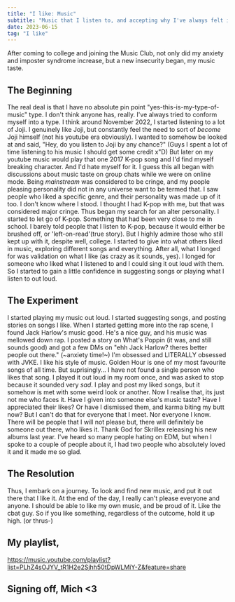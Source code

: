 ```yaml
---
title: "I like: Music"
subtitle: "Music that I listen to, and accepting why I've always felt insecure of it."
date: 2023-06-15
tag: "I like"
--- 
```


After coming to college and joining the Music Club, not only did my anxiety and imposter syndrome increase, but a new insecurity began, my music taste. 

## The Beginning 
The real deal is that I have no absolute pin point "yes-this-is-my-type-of-music" type. I don't think anyone has, really. I've always tried to conform myself into a type. I think around November 2022, I started listening to a lot of Joji. I genuinely like Joji, but constantly feel the need to sort of *become* Joji himself (not his youtube era obviously). I wanted to somehow be looked at and said, "Hey, do you listen to Joji by any chance?" (Guys I spent a lot of time listening to his music I should get some credit x"D) 
But later on my youtube music would play that one 2017 K-pop song and I'd find myself breaking character. And I'd hate myself for it. 
I guess this all began with discussions about music taste on group chats while we were on online mode. Being *mainstream* was considered to be cringe, and my people pleasing personality did not in any universe want to be termed that. I saw people who liked a specific genre, and their personality was made up of it too. 
I don't know where I stood. I thought I had K-pop with me, but that was considered major cringe. Thus began my search for an alter personality. 
I started to let go of K-pop. Something that had been very close to me in school. I barely told people that I listen to K-pop, because it would either be brushed off, or 'left-on-read'(true story). But I highly admire those who still kept up with it, despite well, college. I started to give into what others liked in music, exploring different songs and everything. After all, what I longed for was validation on what I like (as crazy as it sounds, yes). I longed for someone who liked what I listened to and I could sing it out loud with them. So I started to gain a little confidence in suggesting songs or playing what I listen to out loud. 

## The Experiment 
I started playing my music out loud. I started suggesting songs, and posting stories on songs I like. When I started getting more into the rap scene, I found Jack Harlow's music good. He's a nice guy, and his music was mellowed down rap. I posted a story on What's Poppin (it was, and still sounds good) and got a few DMs on "ehh Jack Harlow? theres better people out there." (~anxiety time!~)
I'm obsessed and LITERALLY obsessed with JVKE. I like his style of music. Golden Hour is one of my most favourite songs of all time. But suprisingly... I have not found a single person who likes that song. I played it out loud in my room once, and was asked to stop because it sounded very *sad*. I play and post my liked songs, but it somehow is met with some weird look or another. 
Now I realise that, its just not me who faces it. Have I given into someone else's music taste? Have I appreciated their likes? Or have I dismissed them, and karma biting my butt now? 
But I can't do that for everyone that I meet. Nor everyone I know. There will be people that I will not please but, there will definitely be someone out there, who likes it. Thank God for Skrillex releasing his new albums last year. I've heard so many people hating on EDM, but when I spoke to a couple of people about it, I had two people who absolutely loved it and it made me so glad. 

## The Resolution 
Thus, I embark on a journey. To look and find new music, and put it out there that I like it. At the end of the day, I really can't please everyone and anyone. I should be able to like my own music, and be proud of it. Like the cbat guy. 
So if you like something, regardless of the outcome, hold it up high. (or thrus-)

## My playlist, 
https://music.youtube.com/playlist?list=PLhZ4sOJYV_tR1H2e2Sjhh50tDpWLMiY-Z&feature=share

## Signing off, Mich <3

